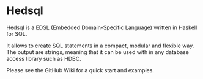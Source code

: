Hedsql
======

Hedsql is a EDSL (Embedded Domain-Specific Language) written in Haskell for SQL.

It allows to create SQL statements in a compact, modular and flexible way.
The output are strings, meaning that it can be used with in any database
access library such as HDBC.

Please see the GitHub Wiki for a quick start and examples.